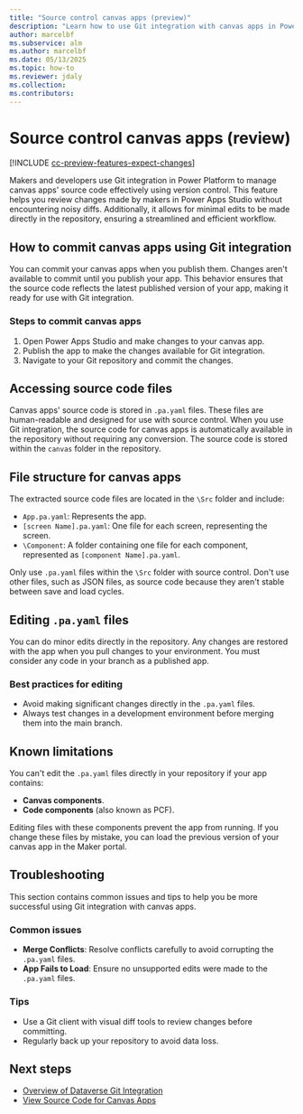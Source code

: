 ```yaml
---
title: "Source control canvas apps (preview)"
description: "Learn how to use Git integration with canvas apps in Power Platform."
author: marcelbf
ms.subservice: alm
ms.author: marcelbf
ms.date: 05/13/2025
ms.topic: how-to
ms.reviewer: jdaly
ms.collection: 
ms.contributors:
---
```


# Source control canvas apps (review)

[!INCLUDE [cc-preview-features-expect-changes](../../includes/cc-preview-features-expect-changes.md)]

Makers and developers use Git integration in Power Platform to manage canvas apps' source code effectively using version control. This feature helps you review changes made by makers in Power Apps Studio without encountering noisy diffs. Additionally, it allows for minimal edits to be made directly in the repository, ensuring a streamlined and efficient workflow.

## How to commit canvas apps using Git integration

You can commit your canvas apps when you publish them. Changes aren't available to commit until you publish your app. This behavior ensures that the source code reflects the latest published version of your app, making it ready for use with Git integration.

### Steps to commit canvas apps

1. Open Power Apps Studio and make changes to your canvas app.
1. Publish the app to make the changes available for Git integration.
1. Navigate to your Git repository and commit the changes.

## Accessing source code files

Canvas apps' source code is stored in `.pa.yaml` files.  These files are human-readable and designed for use with source control. When you use Git integration, the source code for canvas apps is automatically available in the repository without requiring any conversion. The source code is stored within the `canvas` folder in the repository.

## File structure for canvas apps

The extracted source code files are located in the `\Src` folder and include:

- `App.pa.yaml`: Represents the app.
- `[screen Name].pa.yaml`: One file for each screen, representing the screen.
- `\Component`: A folder containing one file for each component, represented as `[component Name].pa.yaml`.

Only use `.pa.yaml` files within the `\Src` folder with source control. Don't use other files, such as JSON files, as source code because they aren't stable between save and load cycles.

## Editing `.pa.yaml` files

You can do minor edits directly in the repository. Any changes are restored with the app when you pull changes to your environment. You must consider any code in your branch as a published app.

### Best practices for editing

- Avoid making significant changes directly in the `.pa.yaml` files.
- Always test changes in a development environment before merging them into the main branch.

## Known limitations

You can't edit the `.pa.yaml` files directly in your repository if your app contains:

- **Canvas components**.
- **Code components** (also known as PCF).

Editing files with these components prevent the app from running. If you change these files by mistake, you can load the previous version of your canvas app in the Maker portal.

## Troubleshooting

This section contains common issues and tips to help you be more successful using Git integration with canvas apps.

### Common issues

- **Merge Conflicts**: Resolve conflicts carefully to avoid corrupting the `.pa.yaml` files.
- **App Fails to Load**: Ensure no unsupported edits were made to the `.pa.yaml` files.

### Tips

- Use a Git client with visual diff tools to review changes before committing.
- Regularly back up your repository to avoid data loss.

## Next steps

- [Overview of Dataverse Git Integration](./overview.md)
- [View Source Code for Canvas Apps](/power-apps/maker/canvas-apps/power-apps-yaml)

